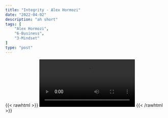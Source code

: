 ```yaml
---
title: "Integrity - Alex Hormozi"
date: "2022-04-02"
description: "ah short"
tags: [
    "Alex Hormozi",
    "6-Business",
    "3-Mindset"
]
type: "post"
---
```

{{< rawhtml >}}
    <video width="auto" height="auto" controls>
        <source src="https://clips.dev00ps.com/Alex%20Hormozi/Would%20You%20Give%20The%2050%2C000%20Back%3F.mp4" type="video/mp4"> 
    </video>
{{< /rawhtml >}}